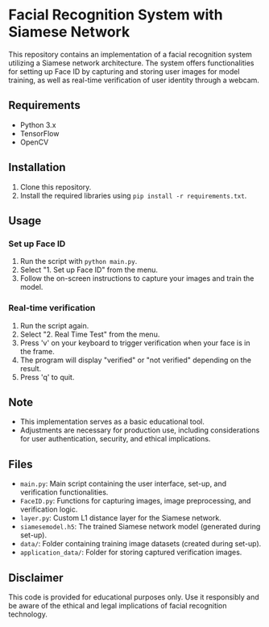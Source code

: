 # Facial Recognition System with Siamese Network

This repository contains an implementation of a facial recognition system utilizing a Siamese network architecture. The system offers functionalities for setting up Face ID by capturing and storing user images for model training, as well as real-time verification of user identity through a webcam.

## Requirements

- Python 3.x
- TensorFlow
- OpenCV

## Installation

1. Clone this repository.
2. Install the required libraries using `pip install -r requirements.txt`.

## Usage

### Set up Face ID

1. Run the script with `python main.py`.
2. Select "1. Set up Face ID" from the menu.
3. Follow the on-screen instructions to capture your images and train the model.

### Real-time verification

1. Run the script again.
2. Select "2. Real Time Test" from the menu.
3. Press 'v' on your keyboard to trigger verification when your face is in the frame.
4. The program will display "verified" or "not verified" depending on the result.
5. Press 'q' to quit.

## Note

- This implementation serves as a basic educational tool.
- Adjustments are necessary for production use, including considerations for user authentication, security, and ethical implications.

## Files

- `main.py`: Main script containing the user interface, set-up, and verification functionalities.
- `FaceID.py`: Functions for capturing images, image preprocessing, and verification logic.
- `layer.py`: Custom L1 distance layer for the Siamese network.
- `siamesemodel.h5`: The trained Siamese network model (generated during set-up).
- `data/`: Folder containing training image datasets (created during set-up).
- `application_data/`: Folder for storing captured verification images.

## Disclaimer

This code is provided for educational purposes only. Use it responsibly and be aware of the ethical and legal implications of facial recognition technology.
